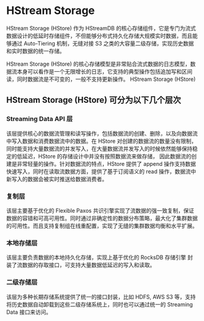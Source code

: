 # HStream Storage

HStream Storage (HStore) 作为 HStreamDB 的核心存储组件，它是专门为流式数据设计的低延时存储组件，不但能够分布式持久化存储大规模实时数据，而且能够通过 Auto-Tiering 机制，无缝对接 S3 之类的大容量二级存储，实现历史数据和实时数据的统一存储。

HStream Storage (HStore) 的核心存储模型是非常贴合流式数据的日志模型，数据流本身可以看作是一个无限增长的日志，它支持的典型操作包括追加写和区间读，同时数据流是不可变的，一般不支持更新操作。
HStream Storage (HStore)

## HStream Storage (HStore) 可分为以下几个层次

### Streaming Data API 层

该层提供核心的数据流管理和读写操作，包括数据流的创建、删除，以及向数据流中写入数据和消费数据流中的数据。在 HStore 对创建的数据流的数量没有限制，同时能支持大量数据流的并发写入，在大量数据流并发写入的时候依然能够保持稳定的低延迟，HStore 的存储设计中并没有按照数据流来做存储， 因此数据流的创建是非常轻量的操作。针对数据流的特点，HStore 提供了 append 操作支持数据快速写入，同时在读取流数据方面，提供了基于订阅语义的 read 操作，数据流中新写入的数据会被实时推送给数据消费者。

### 复制层

该层主要基于优化的 Flexible Paxos 共识引擎实现了流数据的强一致复制，保证数据的容错和可高可用性。同时通过非确定性的数据分布策略，最大化了集群数据的可用性。而且支持复制组在线重配置，实现了无缝的集群数据均衡和水平扩展。

### 本地存储层

该层主要负责数据的本地持久化存储，实现上基于优化的 RocksDB 存储引擎 封装了流数据的存取接口，可支持大量数据低延迟的写入和读取。

### 二级存储层

该层为多种长期存储系统提供了统一的接口封装，比如 HDFS, AWS S3 等，支持将历史数据自动卸载到这些二级存储系统上，同时也可以通过统一的 Streaming Data 接口来访问。
